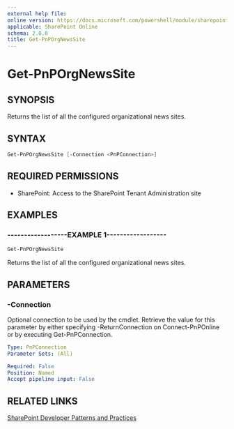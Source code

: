 ```yaml
---
external help file:
online version: https://docs.microsoft.com/powershell/module/sharepoint-pnp/get-pnporgnewssite
applicable: SharePoint Online
schema: 2.0.0
title: Get-PnPOrgNewsSite
---
```


# Get-PnPOrgNewsSite

## SYNOPSIS
Returns the list of all the configured organizational news sites.

## SYNTAX 

```powershell
Get-PnPOrgNewsSite [-Connection <PnPConnection>]
```

## REQUIRED PERMISSIONS

* SharePoint: Access to the SharePoint Tenant Administration site

## EXAMPLES

### ------------------EXAMPLE 1------------------
```powershell
Get-PnPOrgNewsSite
```

Returns the list of all the configured organizational news sites.

## PARAMETERS

### -Connection
Optional connection to be used by the cmdlet. Retrieve the value for this parameter by either specifying -ReturnConnection on Connect-PnPOnline or by executing Get-PnPConnection.

```yaml
Type: PnPConnection
Parameter Sets: (All)

Required: False
Position: Named
Accept pipeline input: False
```

## RELATED LINKS

[SharePoint Developer Patterns and Practices](https://aka.ms/sppnp)